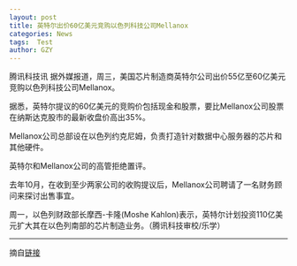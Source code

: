 ```yaml
---
layout: post
title: 英特尔出价60亿美元竞购以色列科技公司Mellanox
categories: News
tags:  Test
author: GZY
---
```


腾讯科技讯 据外媒报道，周三，美国芯片制造商英特尔公司出价55亿至60亿美元竞购以色列科技公司Mellanox。

据悉，英特尔提议的60亿美元的竞购价包括现金和股票，要比Mellanox公司股票在纳斯达克股市的最新收盘价高出35%。

Mellanox公司总部设在以色列约克尼姆，负责打造针对数据中心服务器的芯片和其他硬件。

英特尔和Mellanox公司的高管拒绝置评。

去年10月，在收到至少两家公司的收购提议后，Mellanox公司聘请了一名财务顾问来探讨出售事宜。

周一，以色列财政部长摩西-卡隆(Moshe Kahlon)表示，英特尔计划投资110亿美元扩大其在以色列南部的芯片制造业务。（腾讯科技审校/乐学）

*****

摘自[链接](http://new.qq.com/cmsn/20190130/20190130009908.html)